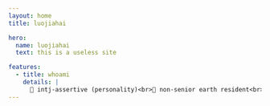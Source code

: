 ```yaml
---
layout: home
title: luojiahai

hero:
  name: luojiahai
  text: this is a useless site

features:
  - title: whoami
    details: |
      🤗 intj-assertive (personality)<br>🔭 non-senior earth resident<br>🌱 eating, cooking, grocery shopping<br>📫 luo[at]jiahai.co
---
```

